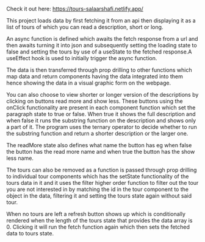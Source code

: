 Check it out here: https://tours-salaarshafi.netlify.app/

This project loads data by first fetching it from an api then displaying it as a list of tours of which you can read a description, short or long.

An async function is defined which awaits the fetch response from a url and then awaits turning it into json and subsequently setting the loading state to false and setting the tours by use of a useState to the fetched response.A useEffect hook is used to initially trigger the async function.

The data is then transferred through prop drilling to other functions which map data and return components having the data integrated into them hence showing the data in a visual graphic form on the webpage.

You can also choose to view shorter or longer version of the descriptions by clicking on buttons read more and show less. These buttons using the onClick functionality are present in each component function which set the paragraph state to true or false. When true it shows the full description and when false it runs the substring function on the description and shows only a part of it. The program uses the ternary operator to decide whether to run the substring function and return a shorter description or the larger one.

The readMore state also defines what name the button has eg when false the button has the read more name and when true the button has the show less name.

The tours can also be removed as a function is passed through prop drilling to individual tour components which has the setState functionality of the tours data in it and it uses the filter higher order function to filter out the tour you are not interested in by matching the id in the tour component to the object in the data, filtering it and setting the tours state again without said tour.

When no tours are left a refresh button shows up which is conditionally rendered when the length of the tours state that provides the data array is 0. Clicking it will run the fetch function again which then sets the fetched data to tours state.

